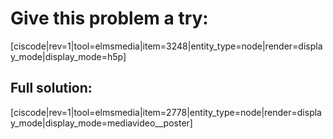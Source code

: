 # Give this problem a try:

[ciscode|rev=1|tool=elmsmedia|item=3248|entity_type=node|render=display_mode|display_mode=h5p]

## Full solution:
<media-video>[ciscode|rev=1|tool=elmsmedia|item=2778|entity_type=node|render=display_mode|display_mode=mediavideo__poster]</media-video>